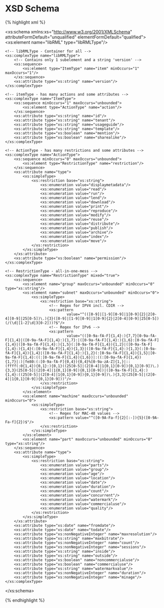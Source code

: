 # XSD Schema

{% highlight xml %}


<?xml version="1.0" encoding="UTF-8"?>
<xs:schema xmlns:xs="http://www.w3.org/2001/XMLSchema" attributeFormDefault="unqualified"
           elementFormDefault="qualified">
    <xs:element name="libRML" type="libRMLType"/>
 
    <!-- libRMLType - Container for all -->
    <xs:complexType name="libRMLType">
        <!-- Contains only 1 subelement and a string 'version' -->
        <xs:sequence>
            <xs:element type="ItemType" name="item" minOccurs="1" maxOccurs="1"/>
        </xs:sequence>
        <xs:attribute type="xs:string" name="version"/>
    </xs:complexType>
 
    <!-- itemType - has many actions and some attributes -->
    <xs:complexType name="ItemType">
        <xs:sequence minOccurs="1" maxOccurs="unbounded">
            <xs:element type="ActionType" name="action"/>
        </xs:sequence>
        <xs:attribute type="xs:string" name="id"/>
        <xs:attribute type="xs:string" name="tenant"/>
        <xs:attribute type="xs:string" name="usageguide"/>
        <xs:attribute type="xs:string" name="template"/>
        <xs:attribute type="xs:boolean" name="mention"/>
        <xs:attribute type="xs:boolean" name="sharealike"/>
    </xs:complexType>
 
    <!-- ActionType - has many restrictions and some attributes -->
    <xs:complexType name="ActionType">
        <xs:sequence minOccurs="0" maxOccurs="unbounded">
            <xs:element type="RestrictionType" name="restriction"/>
        </xs:sequence>
        <xs:attribute name="type">
            <xs:simpleType>
                <xs:restriction base="xs:string">
                    <xs:enumeration value="displaymetadata"/>
                    <xs:enumeration value="read"/>
                    <xs:enumeration value="run"/>
                    <xs:enumeration value="lend"/>
                    <xs:enumeration value="download"/>
                    <xs:enumeration value="print"/>
                    <xs:enumeration value="reproduce"/>
                    <xs:enumeration value="modify"/>
                    <xs:enumeration value="reuse"/>
                    <xs:enumeration value="distribute"/>
                    <xs:enumeration value="publish"/>
                    <xs:enumeration value="archive"/>
                    <xs:enumeration value="index"/>
                    <xs:enumeration value="move"/>
                </xs:restriction>
            </xs:simpleType>
        </xs:attribute>
        <xs:attribute type="xs:boolean" name="permission"/>
    </xs:complexType>
 
    <!-- RestrictionType - all-in-one-mess -->
    <xs:complexType name="RestrictionType" mixed="true">
        <xs:sequence>
            <xs:element name="group" maxOccurs="unbounded" minOccurs="0" type="xs:string"/>
            <xs:element name="subnet" maxOccurs="unbounded" minOccurs="0">
                <xs:simpleType>
                    <xs:restriction base="xs:string">
                        <!-- Regex for IPV4 incl. CDIR -->
                        <xs:pattern
                                value="^(([0-9]|[1-9][0-9]|1[0-9]{2}|2[0-4][0-9]|25[0-5])\.){3}([0-9]|[1-9][0-9]|1[0-9]{2}|2[0-4][0-9]|25[0-5])(/(\d|[1-2]\d|3[0-2]))?$"/>
                        <!-- Regex for IPv6 -->
                        <xs:pattern
                                value="(([0-9a-fA-F]{1,4}:){7,7}[0-9a-fA-F]{1,4}|([0-9a-fA-F]{1,4}:){1,7}:|([0-9a-fA-F]{1,4}:){1,6}:[0-9a-fA-F]{1,4}|([0-9a-fA-F]{1,4}:){1,5}(:[0-9a-fA-F]{1,4}){1,2}|([0-9a-fA-F]{1,4}:){1,4}(:[0-9a-fA-F]{1,4}){1,3}|([0-9a-fA-F]{1,4}:){1,3}(:[0-9a-fA-F]{1,4}){1,4}|([0-9a-fA-F]{1,4}:){1,2}(:[0-9a-fA-F]{1,4}){1,5}|[0-9a-fA-F]{1,4}:((:[0-9a-fA-F]{1,4}){1,6})|:((:[0-9a-fA-F]{1,4}){1,7}|:)|fe80:(:[0-9a-fA-F]{0,4}){0,4}%[0-9a-zA-Z]{1,}|::(ffff(:0{1,4}){0,1}:){0,1}((25[0-5]|(2[0-4]|1{0,1}[0-9]){0,1}[0-9])\.){3,3}(25[0-5]|(2[0-4]|1{0,1}[0-9]){0,1}[0-9])|([0-9a-fA-F]{1,4}:){1,4}:((25[0-5]|(2[0-4]|1{0,1}[0-9]){0,1}[0-9])\.){3,3}(25[0-5]|(2[0-4]|1{0,1}[0-9]){0,1}[0-9]))"/>
                    </xs:restriction>
                </xs:simpleType>
            </xs:element>
            <xs:element name="machine" maxOccurs="unbounded" minOccurs="0">
                <xs:simpleType>
                    <xs:restriction base="xs:string">
                        <!-- Regex for MAC-48 values -->
                        <xs:pattern value="^([0-9A-Fa-f]{2}[:-]){5}([0-9A-Fa-f]{2})$"/>
                    </xs:restriction>
                </xs:simpleType>
            </xs:element>
            <xs:element name="part" maxOccurs="unbounded" minOccurs="0" type="xs:string"/>
        </xs:sequence>
        <xs:attribute name="type">
            <xs:simpleType>
                <xs:restriction base="xs:string">
                    <xs:enumeration value="parts"/>
                    <xs:enumeration value="group"/>
                    <xs:enumeration value="age"/>
                    <xs:enumeration value="location"/>
                    <xs:enumeration value="date"/>
                    <xs:enumeration value="duration"/>
                    <xs:enumeration value="count"/>
                    <xs:enumeration value="concurrent"/>
                    <xs:enumeration value="watermark"/>
                    <xs:enumeration value="commercialuse"/>
                    <xs:enumeration value="quality"/>
                </xs:restriction>
            </xs:simpleType>
        </xs:attribute>
        <xs:attribute type="xs:date" name="fromdate"/>
        <xs:attribute type="xs:date" name="todate"/>
        <xs:attribute type="xs:nonNegativeInteger" name="maxresolution"/>
        <xs:attribute type="xs:string" name="maxbitrate"/>
        <xs:attribute type="xs:nonNegativeInteger" name="count"/>
        <xs:attribute type="xs:nonNegativeInteger" name="sessions"/>
        <xs:attribute type="xs:string" name="inside"/>
        <xs:attribute type="xs:string" name="outside"/>
        <xs:attribute type="xs:boolean" name="noncommercialuse"/>
        <xs:attribute type="xs:boolean" name="commercialuse"/>
        <xs:attribute type="xs:string" name="watermarkvalue"/>
        <xs:attribute type="xs:nonNegativeInteger" name="duration"/>
        <xs:attribute type="xs:nonNegativeInteger" name="minage"/>
    </xs:complexType>
</xs:schema>

{% endhighlight %}